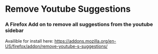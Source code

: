 # Remove Youtube Suggestions
### A Firefox Add on to remove all suggestions from the youtube sidebar

Availible for install here: https://addons.mozilla.org/en-US/firefox/addon/remove-youtube-s-suggestions/
